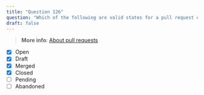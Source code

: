 ```yaml
---
title: "Question 126"  
question: "Which of the following are valid states for a pull request on GitHub? (Choose four.)"  
draft: false  
---
```


> **More info**: [About pull requests](https://docs.github.com/en/pull-requests/collaborating-with-pull-requests/proposing-changes-to-your-work-with-pull-requests/about-pull-requests)

- [x] Open  
- [x] Draft  
- [x] Merged  
- [x] Closed  
- [ ] Pending  
- [ ] Abandoned
